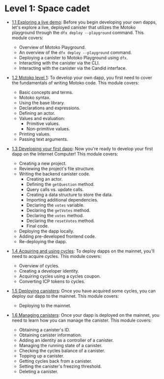 # Level 1: Space cadet 

- [1.1 Exploring a live demo](/docs/current/tutorials/developer-journey/level-0/1.1-live-demo): Before you begin developing your own dapps, let's explore a live, deployed canister that utilizes the Motoko playground through the `dfx deploy --playground` command. This module covers:
    - Overview of Motoko Playground.
    - An overview of the `dfx deploy --playground` command.
    - Deploying a canister to Motoko Playground using `dfx`.
    - Interacting with the canister via the CLI.
    - Interacting with the canister via the Candid interface.

- [1.2 Motoko level 1](/docs/current/tutorials/developer-journey/level-1/1.2-motoko-lvl1): To develop your own dapp, you first need to cover the fundamentals of writing Motoko code. This module covers:
    - Basic concepts and terms.
    - Motoko syntax.
    - Using the base library.
    - Declarations and expressions.
    - Defining an actor.
    - Values and evaluation:
        - Primitive values.
        - Non-primitive values.
    - Printing values.
    - Passing text arguments.

- [1.3 Developing your first dapp](/docs/current/tutorials/developer-journey/level-1/1.3-first-dapp): Now you're ready to develop your first dapp on the Internet Computer! This module covers: 
    - Creating a new project.
    - Reviewing the project's file structure.
    - Writing the backend canister code.
        - Creating an actor.
        - Defining the `getQuestion` method.
        - Query calls vs. update calls.
        - Creating a data structure to store the data.
        - Importing additional dependencies.
        - Declaring the `votes` variable.
        - Declaring the `getVotes` method.
        - Declaring the `votes` method.
        - Declaring the `resetVotes`  method.
        - Final code.
    - Deploying the dapp locally.
    - Adding pre-developed frontend code.
    - Re-deploying the dapp.

- [1.4 Acquiring and using cycles](/docs/current/tutorials/developer-journey/level-1/1.4-using-cycles): To deploy dapps on the mainnet, you'll need to acquire cycles. This module covers: 
    - Overview of cycles.
    - Creating a developer identity.
    - Acquiring cycles using a cycles coupon.
    - Converting ICP tokens to cycles.

- [1.5 Deploying canisters](/docs/current/tutorials/developer-journey/level-1/1.5-deploying-canisters): Once you have acquired some cycles, you can deploy our dapp to the mainnet. This module covers: 
    - Deploying to the mainnet.

- [1.6 Managing canisters](/docs/current/tutorials/developer-journey/level-1/1.6-managing-canisters): Once your dapp is deployed on the mainnet, you need to learn how you can manage the canister. This module covers: 
    - Obtaining a canister's ID.
    - Obtaining canister information.
    - Adding an identity as a controller of a canister.
    - Managing the running state of a canister.
    - Checking the cycles balance of a canister.
    - Topping up a canister.
    - Getting cycles back from a canister.
    - Setting the canister's freezing threshold.
    - Deleting a canister.

